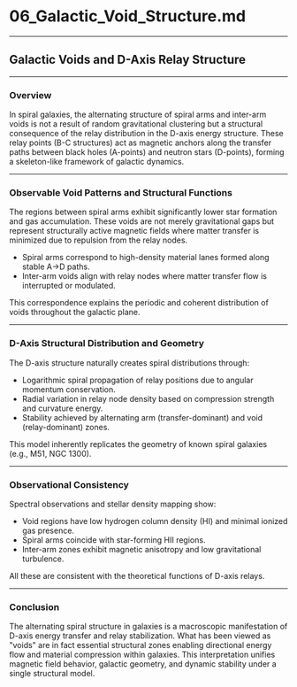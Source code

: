 
# 06_Galactic_Void_Structure.md

---

## Galactic Voids and D-Axis Relay Structure

---

### Overview

In spiral galaxies, the alternating structure of spiral arms and inter-arm voids is not a result of random gravitational clustering but a structural consequence of the relay distribution in the D-axis energy structure. These relay points (B-C structures) act as magnetic anchors along the transfer paths between black holes (A-points) and neutron stars (D-points), forming a skeleton-like framework of galactic dynamics.

---

### Observable Void Patterns and Structural Functions

The regions between spiral arms exhibit significantly lower star formation and gas accumulation. These voids are not merely gravitational gaps but represent structurally active magnetic fields where matter transfer is minimized due to repulsion from the relay nodes.

- Spiral arms correspond to high-density material lanes formed along stable A→D paths.
- Inter-arm voids align with relay nodes where matter transfer flow is interrupted or modulated.

This correspondence explains the periodic and coherent distribution of voids throughout the galactic plane.

---

### D-Axis Structural Distribution and Geometry

The D-axis structure naturally creates spiral distributions through:
- Logarithmic spiral propagation of relay positions due to angular momentum conservation.
- Radial variation in relay node density based on compression strength and curvature energy.
- Stability achieved by alternating arm (transfer-dominant) and void (relay-dominant) zones.

This model inherently replicates the geometry of known spiral galaxies (e.g., M51, NGC 1300).

---

### Observational Consistency

Spectral observations and stellar density mapping show:
- Void regions have low hydrogen column density (HI) and minimal ionized gas presence.
- Spiral arms coincide with star-forming HII regions.
- Inter-arm zones exhibit magnetic anisotropy and low gravitational turbulence.

All these are consistent with the theoretical functions of D-axis relays.

---

### Conclusion

The alternating spiral structure in galaxies is a macroscopic manifestation of D-axis energy transfer and relay stabilization. What has been viewed as "voids" are in fact essential structural zones enabling directional energy flow and material compression within galaxies. This interpretation unifies magnetic field behavior, galactic geometry, and dynamic stability under a single structural model.
